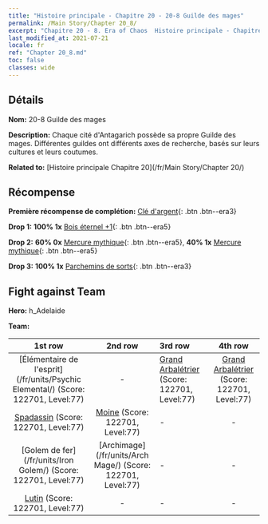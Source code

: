 ```yaml
---
title: "Histoire principale - Chapitre 20 - 20-8 Guilde des mages"
permalink: /Main Story/Chapter 20_8/
excerpt: "Chapitre 20 - 8. Era of Chaos  Histoire principale - Chapitre 20_8. 20-8 Guilde des mages"
last_modified_at: 2021-07-21
locale: fr
ref: "Chapter 20_8.md"
toc: false
classes: wide
---
```


## Détails

 **Nom:** 20-8 Guilde des mages

 **Description:** Chaque cité d'Antagarich possède sa propre Guilde des mages. Différentes guildes ont différents axes de recherche, basés sur leurs cultures et leurs coutumes.

 **Related to:** [Histoire principale Chapitre 20](/fr/Main Story/Chapter 20/)

## Récompense

 **Première récompense de complétion:** [Clé d'argent](/ItemsFR/con_693/){: .btn .btn--era3}

 **Drop 1:** **100% 1x** [Bois éternel +1](/ItemsFR/mat_69/){: .btn .btn--era5}

 **Drop 2:** **60% 0x** [Mercure mythique](/ItemsFR/mat_63/){: .btn .btn--era5}, **40% 1x** [Mercure mythique](/ItemsFR/mat_63/){: .btn .btn--era5}

 **Drop 3:** **100% 1x** [Parchemins de sorts](/ItemsFR/con_694/){: .btn .btn--era3}


## Fight against Team
 **Hero:** h_Adelaide

 **Team:**


  | 1st row | 2nd row | 3rd row | 4th row |
  |:----:|:----:|:----|:----:|
  | [Élémentaire de l'esprit](/fr/units/Psychic Elemental/) (Score: 122701, Level:77)  | - | [Grand Arbalétrier](/fr/units/Marksman/) (Score: 122701, Level:77)  | [Grand Arbalétrier](/fr/units/Marksman/) (Score: 122701, Level:77)  |
  | [Spadassin](/fr/units/Swordsman/) (Score: 122701, Level:77)  | [Moine](/fr/units/Monk/) (Score: 122701, Level:77)  | - | - |
  | [Golem de fer](/fr/units/Iron Golem/) (Score: 122701, Level:77)  | [Archimage](/fr/units/Arch Mage/) (Score: 122701, Level:77)  | - | - |
  | [Lutin](/fr/units/Gremlin/) (Score: 122701, Level:77)  | - | - | - |


